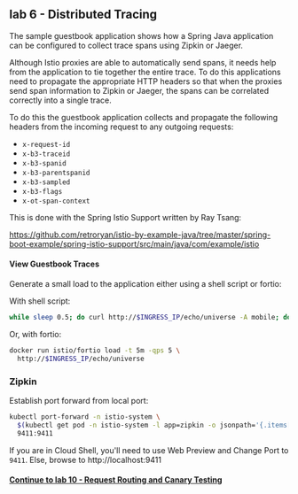 ## lab 6 - Distributed Tracing

The sample guestbook application shows how a Spring Java application can be configured to collect trace spans using Zipkin or Jaeger.

Although Istio proxies are able to automatically send spans, it needs help from the application to tie together the entire trace. To do this applications need to propagate the appropriate HTTP headers so that when the proxies send span information to Zipkin or Jaeger, the spans can be correlated correctly into a single trace.

To do this the guestbook application collects and propagate the following headers from the incoming request to any outgoing requests:

- `x-request-id`
- `x-b3-traceid`
- `x-b3-spanid`
- `x-b3-parentspanid`
- `x-b3-sampled`
- `x-b3-flags`
- `x-ot-span-context`

This is done with the Spring Istio Support written by Ray Tsang:

https://github.com/retroryan/istio-by-example-java/tree/master/spring-boot-example/spring-istio-support/src/main/java/com/example/istio

#### View Guestbook Traces

Generate a small load to the application either using a shell script or fortio:

With shell script:

```sh
while sleep 0.5; do curl http://$INGRESS_IP/echo/universe -A mobile; done
```

Or, with fortio:

```sh
docker run istio/fortio load -t 5m -qps 5 \
  http://$INGRESS_IP/echo/universe
```


### Zipkin
Establish port forward from local port:

```sh
kubectl port-forward -n istio-system \
  $(kubectl get pod -n istio-system -l app=zipkin -o jsonpath='{.items[0].metadata.name}') \
  9411:9411
```

If you are in Cloud Shell, you'll need to use Web Preview and Change   Port to `9411`. Else, browse to http://localhost:9411

#### [Continue to lab 10 - Request Routing and Canary Testing](../lab-10/README.md)
